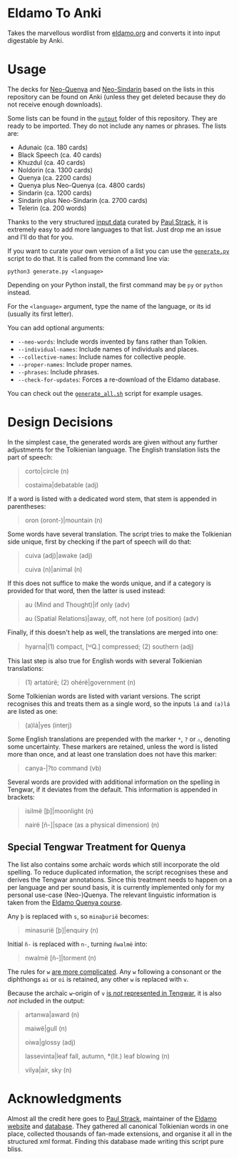 # Eldamo To Anki

Takes the marvellous wordlist from [eldamo.org][eldamo] and converts it into input digestable by Anki.

# Usage

The decks for [Neo-Quenya][neo-quenya] and [Neo-Sindarin][neo-sindarin] based on the lists in this repository can be found on Anki (unless they get deleted because they do not receive enough downloads).

Some lists can be found in the [`output`][output] folder of this repository. They are ready to be imported. They do not include any names or phrases. The lists are:
- Adunaic (ca. 180 cards)
- Black Speech (ca. 40 cards)
- Khuzdul (ca. 40 cards)
- Noldorin (ca. 1300 cards)
- Quenya (ca. 2200 cards)
- Quenya plus Neo-Quenya (ca. 4800 cards)
- Sindarin (ca. 1200 cards)
- Sindarin plus Neo-Sindarin (ca. 2700 cards)
- Telerin (ca. 200 words)

Thanks to the very structured [input data][eldamo-data] curated by [Paul Strack][pfstrack], it is extremely easy to add more languages to that list. Just drop me an issue and I'll do that for you.

If you want to curate your own version of a list you can use the [`generate.py`][generate.py] script to do that. It is called from the command line via:
```
python3 generate.py <language>
```
Depending on your Python install, the first command may be `py` or `python` instead.

For the `<language>` argument, type the name of the language, or its id (usually its first letter).

You can add optional arguments:
- `--neo-words`: Include words invented by fans rather than Tolkien.
- `--individual-names`: Include names of individuals and places.
- `--collective-names`: Include names for collective people.
- `--proper-names`: Include proper names.
- `--phrases`: Include phrases.
- `--check-for-updates`: Forces a re-download of the Eldamo database.

You can check out the [`generate_all.sh`][generate_all.sh] script for example usages.

# Design Decisions

In the simplest case, the generated words are given without any further adjustments for the Tolkienian language. The English translation lists the part of speech:

> corto|circle (n)
>
> costaima|debatable (adj)

If a word is listed with a dedicated word stem, that stem is appended in parentheses:

> oron (oront-)|mountain (n)

Some words have several translation. The script tries to make the Tolkienian side unique, first by checking if the part of speech will do that:

> cuiva (adj)|awake (adj)
>
> cuiva (n)|animal (n)

If this does not suffice to make the words unique, and if a category is provided for that word, then the latter is used instead:

> au (Mind and Thought)|if only (adv)
>
> au (Spatial Relations)|away, off, not here (of position) (adv)

Finally, if this doesn't help as well, the translations are merged into one:

> hyarna|(1) compact, [ᴹQ.] compressed; (2) southern (adj)

This last step is also true for English words with several Tolkienian translations:

> (1) artatúrë; (2) ohérë|government (n)

Some Tolkienian words are listed with variant versions. The script recognises this and treats them as a single word, so the inputs `lá` and `(a)lá` are listed as one:

> (a)lá|yes (interj)

Some English translations are prepended with the marker `*`, `?` or `⚠️`, denoting some uncertainty. These markers are retained, unless the word is listed more than once, and at least one translation does not have this marker:

> canya-|?to command (vb)

Several words are provided with additional information on the spelling in Tengwar, if it deviates from the default. This information is appended in brackets:

> isilmë [þ]|moonlight (n)
>
> nairë [ñ-]|space (as a physical dimension) (n)

## Special Tengwar Treatment for Quenya

The list also contains some archaïc words which still incorporate the old spelling. To reduce duplicated information, the script recognises these and derives the Tengwar annotations. Since this treatment needs to happen on a per language and per sound basis, it is currently implemented only for my personal use-case (Neo-)Quenya. The relevant linguistic information is taken from the [Eldamo Quenya course](https://eldamo.org/intro-quenya/eldamo-intro-quenya-03.html#c3-1-2).

Any `þ` is replaced with `s`, so `minaþurië` becomes:

> minasurië [þ]|enquiry (n)

Initial `ñ-` is replaced with `n-`, turning `ñwalmë` into:

> nwalmë [ñ-]|torment (n)

The rules for `w` [are more complicated](https://eldamo.org/content/words/word-3625908403.html). Any `w` following a consonant or the diphthongs `ai` or `oi` is retained, any other `w` is replaced with `v`.

Because the archaïc `w`-origin of `v` [is *not* represented in Tengwar](https://eldamo.org/intro-quenya/eldamo-intro-quenya-03.html#c3-1-2-2), it is also *not* included in the output:

> artanwa|award (n)
>
> maiwë|gull (n)
>
> oiwa|glossy (adj)
>
> lassevinta|leaf fall, autumn, *(lit.) leaf blowing (n)
>
> vilya|air, sky (n)

# Acknowledgments

Almost all the credit here goes to [Paul Strack][pfstrack], maintainer of the [Eldamo website][eldamo] and [database][eldamo-data]. They gathered all canonical Tolkienian words in one place, collected thousands of fan-made extensions, and organise it all in the structured xml format. Finding this database made writing this script pure bliss.

[eldamo]: https://eldamo.org/
[eldamo-data]: https://github.com/pfstrack/eldamo/tree/master/src/data
[pfstrack]: https://github.com/pfstrack
[generate.py]: https://github.com/TheComamba/EldamoToAnki/blob/main/generate.py
[generate_all.sh]: https://github.com/TheComamba/EldamoToAnki/blob/main/generate_all.sh
[output]: https://github.com/TheComamba/EldamoToAnki/tree/main/output
[neo-quenya]: https://ankiweb.net/shared/info/1556726257
[neo-sindarin]: https://ankiweb.net/shared/info/1398531602?cb=1717323372536
